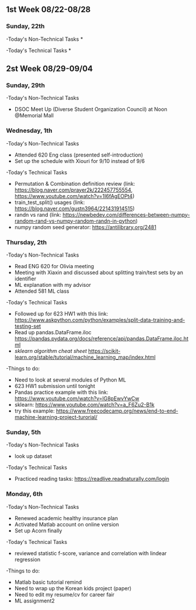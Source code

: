 ## 1st Week 08/22-08/28

### Sunday, 22th
-Today's Non-Technical Tasks
* 

-Today's Technical Tasks
*

## 2st Week 08/29-09/04

### Sunday, 29th
-Today's Non-Technical Tasks
* DSOC Meet Up (Diverse Student Organization Council) at Noon @Memorial Mall


### Wednesday, 1th
-Today's Non-Technical Tasks
* Attended 620 Eng class (presented self-introduction)
* Set up the schedule with Xiouri for 9/10 instead of 9/6

-Today's Technical Tasks
* Permutation & Combination definition review (link: https://blog.naver.com/prayer2k/222457755554, https://www.youtube.com/watch?v=1I6fAgEOPt4)
* train_test_split() usages (link: https://blog.naver.com/gustn3964/221431914515)
* randn vs rand (link: https://newbedev.com/differences-between-numpy-random-rand-vs-numpy-random-randn-in-python)
* numpy random seed generator: https://antilibrary.org/2481

### Thursday, 2th
-Today's Non-Technical Tasks
* Read ENG 620 for Olivia meeting
* Meeting with Xiaxin and discussed about splitting train/test sets by an identifier
* ML explanation with my advisor
* Attended 581 ML class

-Today's Technical Tasks
* Followed up for 623 HW1 with this link: https://www.askpython.com/python/examples/split-data-training-and-testing-set
* Read up pandas.DataFrame.iloc https://pandas.pydata.org/docs/reference/api/pandas.DataFrame.iloc.html
* *sklearn algorithm cheat sheet* https://scikit-learn.org/stable/tutorial/machine_learning_map/index.html

-Things to do:
* Need to look at several modules of Python ML
* 623 HW1 submission until tonight
* Pandas practice example with this link: https://www.youtube.com/watch?v=lG8pEwvYwCw
* sklearn: https://www.youtube.com/watch?v=a_F6Zu2-B1k
* try this example: https://www.freecodecamp.org/news/end-to-end-machine-learning-project-turorial/


### Sunday, 5th
-Today's Non-Technical Tasks
* look up dataset

-Today's Technical Tasks
* Practiced reading tasks: https://readlive.readnaturally.com/login


### Monday, 6th
-Today's Non-Technical Tasks
* Renewed academic healthy insurance plan
* Activated Matlab account on online version
* Set up Acorn finally

-Today's Technical Tasks
* reviewed statistic f-score, variance and correlation with lindear regression

-Things to do:
* Matlab basic tutorial remind
* Need to wrap up the Korean kids project (paper)
* Need to edit my resume/cv for career fair
* ML assignment2
